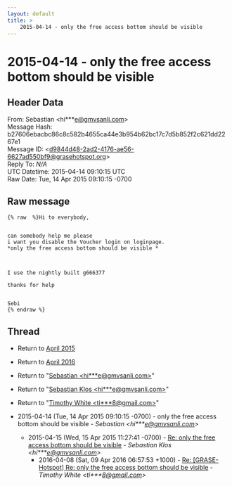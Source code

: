```yaml
---
layout: default
title: >
    2015-04-14 - only the free access bottom should be visible
---
```


# 2015-04-14 - only the free access bottom should be visible

## Header Data

From: Sebastian \<hi***e@gmvsanli.com\><br>
Message Hash: b27606ebacbc86c8c582b4655ca44e3b954b62bc17c7d5b852f2c621dd2267e1<br>
Message ID: \<d9844d48-2ad2-4176-ae56-6627ad550bf9@grasehotspot.org\><br>
Reply To: _N/A_<br>
UTC Datetime: 2015-04-14 09:10:15 UTC<br>
Raw Date: Tue, 14 Apr 2015 09:10:15 -0700<br>

## Raw message

```
{% raw  %}Hi to everybody,


can somebody help me please 
i want you disable the Voucher login on loginpage.
*only the free access bottom should be visible *



I use the nightly built g666377

thanks for help


Sebi
{% endraw %}
```

## Thread

+ Return to [April 2015](/archive/2015/04)
+ Return to [April 2016](/archive/2016/04)

+ Return to "[Sebastian <hi***e<span>@</span>gmvsanli.com>](/authors/hi___e_at_gmvsanli_com)"
+ Return to "[Sebastian Klos <hi***e<span>@</span>gmvsanli.com>](/authors/hi___e_at_gmvsanli_com)"
+ Return to "[Timothy White <ti***8<span>@</span>gmail.com>](/authors/ti___8_at_gmail_com)"

+ 2015-04-14 (Tue, 14 Apr 2015 09:10:15 -0700) - only the free access bottom should be visible - _Sebastian \<hi***e@gmvsanli.com\>_
  + 2015-04-15 (Wed, 15 Apr 2015 11:27:41 -0700) - [Re: only the free access bottom should be visible](/archive/2015/04/4c01653ad7c6825844c6dfdd26c27abf62dd0959db7f7f298c5c97f39878ec78) - _Sebastian Klos \<hi***e@gmvsanli.com\>_
    + 2016-04-08 (Sat, 09 Apr 2016 06:57:53 +1000) - [Re: [GRASE-Hotspot] Re: only the free access bottom should be visible](/archive/2016/04/bbc88e9aab168b2f5907558d5be0d457a74ef51102e36544adb9c85f815fe9cb) - _Timothy White \<ti***8@gmail.com\>_

